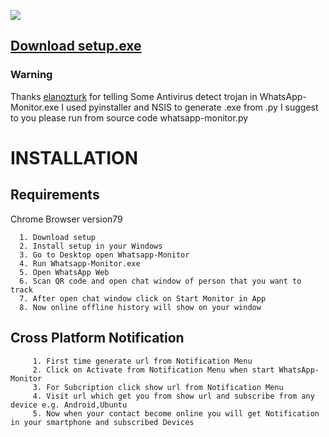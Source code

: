  ![](https://img.shields.io/badge/Full%20size-32MB-success)
 
 ## [Download setup.exe](https://github.com/rizwansoaib/whatsapp-monitor/raw/master/Windows/WhatsApp-Monitor.exe)
 
 ### Warning
   Thanks [elanozturk](https://github.com/elanozturk) for telling Some Antivirus detect trojan in WhatsApp-Monitor.exe
 I used pyinstaller and NSIS to generate .exe from .py 
 I suggest to you please run from source code whatsapp-monitor.py 
 
 
 # INSTALLATION
 
   ## Requirements
   Chrome Browser version79
   
      1. Download setup
      2. Install setup in your Windows
      3. Go to Desktop open Whatsapp-Monitor 
      4. Run Whatsapp-Monitor.exe
      5. Open WhatsApp Web 
      6. Scan QR code and open chat window of person that you want to track
      7. After open chat window click on Start Monitor in App
      8. Now online offline history will show on your window
      
   ## Cross Platform Notification
      
         1. First time generate url from Notification Menu
         2. Click on Activate from Notification Menu when start WhatsApp-Monitor
         3. For Subcription click show url from Notification Menu 
         4. Visit url which get you from show url and subscribe from any device e.g. Android,Ubuntu
         5. Now when your contact become online you will get Notification in your smartphone and subscribed Devices
        
